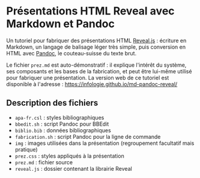 # Présentations HTML Reveal avec Markdown et Pandoc

Un tutoriel pour fabriquer des présentations HTML [Reveal.js](https://github.com/hakimel/reveal.js/) : écriture en Markdown, un langage de balisage léger très simple, puis conversion en HTML avec [Pandoc](https://github.com/jgm/pandoc/), le couteau-suisse du texte brut.

Le fichier `prez.md` est auto-démonstratif : il explique l'intérêt du système, ses composants et les bases de la fabrication, et peut être lui-même utilisé pour fabriquer une présentation. La version web de ce tutoriel est disponible à l'adresse : <https://infologie.github.io/md-pandoc-reveal/>

## Description des fichiers

- `apa-fr.csl` : styles bibliographiques
- `bbedit.sh` : script Pandoc pour BBEdit
- `biblio.bib` : données bibliographiques
- `fabrication.sh` : script Pandoc pour la ligne de commande
- `img` : images utilisées dans la présentation (regroupement facultatif mais pratique)
- `prez.css` : styles appliqués à la présentation
- `prez.md` : fichier source
- `reveal.js` : dossier contenant la librairie Reveal
